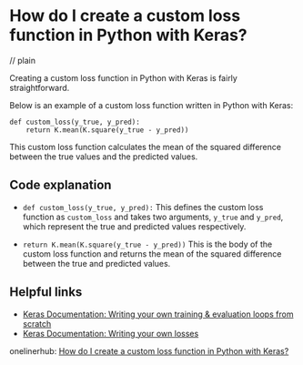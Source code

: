 # How do I create a custom loss function in Python with Keras?
// plain

Creating a custom loss function in Python with Keras is fairly straightforward.

Below is an example of a custom loss function written in Python with Keras:
```
def custom_loss(y_true, y_pred):
    return K.mean(K.square(y_true - y_pred))
```

This custom loss function calculates the mean of the squared difference between the true values and the predicted values.

## Code explanation


- `def custom_loss(y_true, y_pred):` This defines the custom loss function as `custom_loss` and takes two arguments, `y_true` and `y_pred`, which represent the true and predicted values respectively.

- `return K.mean(K.square(y_true - y_pred))` This is the body of the custom loss function and returns the mean of the squared difference between the true and predicted values.

## Helpful links

- [Keras Documentation: Writing your own training & evaluation loops from scratch](https://keras.io/guides/writing_your_own_callbacks/)
- [Keras Documentation: Writing your own losses](https://keras.io/api/losses/)

onelinerhub: [How do I create a custom loss function in Python with Keras?](https://onelinerhub.com/python-keras/how-do-i-create-a-custom-loss-function-in-python-with-keras)
